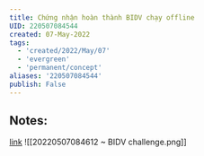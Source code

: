 ```yaml
---
title: Chứng nhận hoàn thành BIDV chạy offline
UID: 220507084544
created: 07-May-2022
tags:
  - 'created/2022/May/07'
  - 'evergreen'
  - 'permanent/concept'
aliases: '220507084544'
publish: False
---
```

## Notes:
[link](https://s3.us-west-2.amazonaws.com/secure.notion-static.com/587137e9-d97d-463a-9689-24b92097c52c/cert_bidv-run-2019.png?X-Amz-Algorithm=AWS4-HMAC-SHA256&X-Amz-Content-Sha256=UNSIGNED-PAYLOAD&X-Amz-Credential=AKIAT73L2G45EIPT3X45%2F20220507%2Fus-west-2%2Fs3%2Faws4_request&X-Amz-Date=20220507T014435Z&X-Amz-Expires=86400&X-Amz-Signature=233fbb3dcf9d0820a6fe88ccf85dad822c1299bb14f35daaa311584e5424570a&X-Amz-SignedHeaders=host&response-content-disposition=filename%20%3D%22cert_bidv-run-2019.png%22&x-id=GetObject)
![[20220507084612 ~ BIDV challenge.png]]
